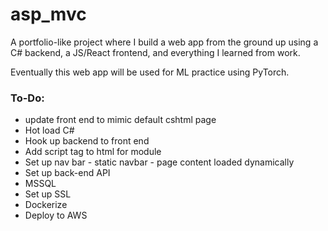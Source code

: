 # asp_mvc

A portfolio-like project where I build a web app from the ground up using a C# backend, a JS/React frontend, and everything I learned from work.

Eventually this web app will be used for ML practice using PyTorch.

### **To-Do**:

* update front end to mimic default cshtml page
* Hot load C#
* Hook up backend to front end
 * Add script tag to html for module
 * Set up nav bar - static navbar - page content loaded dynamically
* Set up back-end API
* MSSQL
* Set up SSL
* Dockerize
* Deploy to AWS
